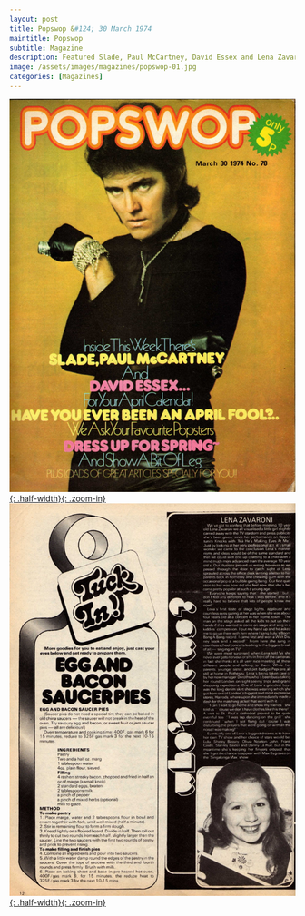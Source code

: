```yaml
---
layout: post
title: Popswop &#124; 30 March 1974
maintitle: Popswop
subtitle: Magazine
description: Featured Slade, Paul McCartney, David Essex and Lena Zavaroni.
image: /assets/images/magazines/popswop-01.jpg
categories: [Magazines]
---
```


[![](/assets/images/magazines/popswop-01.jpg){: .half-width}{: .zoom-in}](/assets/images/magazines/popswop-01.jpg)
[![](/assets/images/magazines/popswop-02.jpg){: .half-width}{: .zoom-in}](/assets/images/magazines/popswop-02.jpg)

